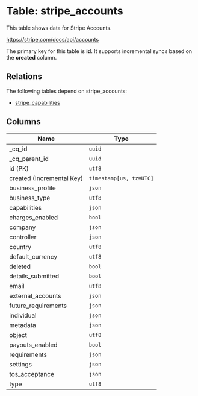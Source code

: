 # Table: stripe_accounts

This table shows data for Stripe Accounts.

https://stripe.com/docs/api/accounts

The primary key for this table is **id**.
It supports incremental syncs based on the **created** column.
## Relations

The following tables depend on stripe_accounts:
  - [stripe_capabilities](stripe_capabilities)

## Columns

| Name          | Type          |
| ------------- | ------------- |
|_cq_id|`uuid`|
|_cq_parent_id|`uuid`|
|id (PK)|`utf8`|
|created (Incremental Key)|`timestamp[us, tz=UTC]`|
|business_profile|`json`|
|business_type|`utf8`|
|capabilities|`json`|
|charges_enabled|`bool`|
|company|`json`|
|controller|`json`|
|country|`utf8`|
|default_currency|`utf8`|
|deleted|`bool`|
|details_submitted|`bool`|
|email|`utf8`|
|external_accounts|`json`|
|future_requirements|`json`|
|individual|`json`|
|metadata|`json`|
|object|`utf8`|
|payouts_enabled|`bool`|
|requirements|`json`|
|settings|`json`|
|tos_acceptance|`json`|
|type|`utf8`|